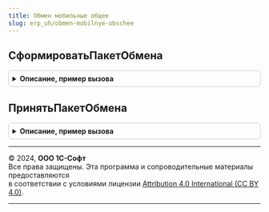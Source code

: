 ```yaml
---
title: Обмен мобильные общее
slug: erp_uh/obmen-mobilnye-obschee
---
```



## СформироватьПакетОбмена
<details style="margin: 1em 0; padding: 0.5em; border: 1px solid #ccc; border-radius: 6px;">

<summary style="font-weight: bold; cursor: pointer;">Описание, пример вызова</summary>

```bsl

// Функция формирует пакет обмена, который будет отправлен узлу "УзелОбмена"
//
// Параметры:
//  УзелОбмена - ПланОбменаСсылка - узел плана обмена "мобильные", с которым осуществляется обмен
//
// Возвращаемое значение:
//  ХранилищеЗначения - сформированный пакет, помещенный в хранилище значения
Функция СформироватьПакетОбмена(УзелОбмена) Экспорт
```

Пример вызова
```bsl
Результат = ОбменМобильныеОбщее.СформироватьПакетОбмена(УзелОбмена) 
```
</details>

## ПринятьПакетОбмена
<details style="margin: 1em 0; padding: 0.5em; border: 1px solid #ccc; border-radius: 6px;">

<summary style="font-weight: bold; cursor: pointer;">Описание, пример вызова</summary>

```bsl

// Процедура вносит в информационную базу данные, которые присланы из узла "УзелОбмена"
//
// Параметры:
//  УзелОбмена - ПланОбменаСсылка - узел плана обмена "мобильные", с которым осуществляется обмен
//  ДанныеОбмена - ХранилищеЗначения - пакет обмена полученный из узла УзелОбмена, помещен в ХранилищеЗначения
//
Процедура ПринятьПакетОбмена(УзелОбмена, ДанныеОбмена) Экспорт
```

Пример вызова
```bsl
ОбменМобильныеОбщее.ПринятьПакетОбмена(УзелОбмена, ДанныеОбмена) 
```
</details>

---

© 2024, **ООО 1С-Софт**  
Все права защищены. Эта программа и сопроводительные материалы предоставляются  
в соответствии с условиями лицензии [Attribution 4.0 International (CC BY 4.0)](https://creativecommons.org/licenses/by/4.0/legalcode).

---
